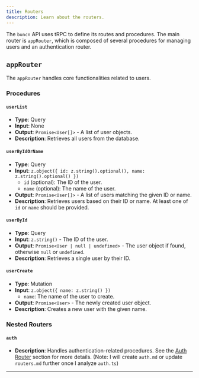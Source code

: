```yaml
---
title: Routers
description: Learn about the routers.
---
```


The `buncn` API uses tRPC to define its routes and procedures. The main router is `appRouter`, which is composed of several procedures for managing users and an authentication router.

## `appRouter`

The `appRouter` handles core functionalities related to users.

### Procedures

#### `userList`

*   **Type**: Query
*   **Input**: None
*   **Output**: `Promise<User[]>` - A list of user objects.
*   **Description**: Retrieves all users from the database.

#### `userByIdOrName`

*   **Type**: Query
*   **Input**: `z.object({ id: z.string().optional(), name: z.string().optional() })`
    *   `id` (optional): The ID of the user.
    *   `name` (optional): The name of the user.
*   **Output**: `Promise<User[]>` - A list of users matching the given ID or name.
*   **Description**: Retrieves users based on their ID or name. At least one of `id` or `name` should be provided.

#### `userById`

*   **Type**: Query
*   **Input**: `z.string()` - The ID of the user.
*   **Output**: `Promise<User | null | undefined>` - The user object if found, otherwise `null` or `undefined`.
*   **Description**: Retrieves a single user by their ID.

#### `userCreate`

*   **Type**: Mutation
*   **Input**: `z.object({ name: z.string() })`
    *   `name`: The name of the user to create.
*   **Output**: `Promise<User>` - The newly created user object.
*   **Description**: Creates a new user with the given name.

### Nested Routers

#### `auth`

*   **Description**: Handles authentication-related procedures. See the [Auth Router](./auth) section for more details. (Note: I will create `auth.md` or update `routers.md` further once I analyze `auth.ts`)
---
